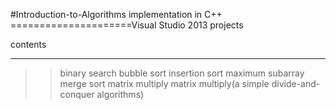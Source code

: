 #Introduction-to-Algorithms implementation in C++
=====================Visual Studio 2013 projects

contents
- - - -
>>binary search
>>bubble sort
>>insertion sort
>>maximum subarray
>>merge sort
>>matrix multiply
>>matrix multiply(a simple divide-and-conquer algorithms)
